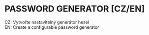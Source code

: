 <h1>PASSWORD GENERATOR [CZ/EN]</h1>

CZ: Vytvořte nastavitelný generátor hesel<br>
EN: Create a configurable password generator
